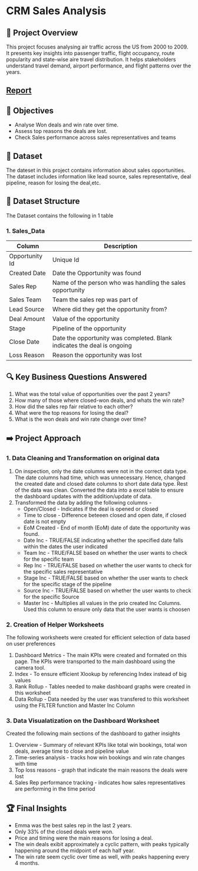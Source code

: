 # CRM Sales Analysis

## 🚀 Project Overview

This project focuses analysing air traffic across the US from 2000 to 2009. It presents key insights into passenger traffic, flight occupancy, route popularity and state-wise aire travel distribution. It helps stakeholders understand travel demand, airport performance, and flight patterns over the years.

## [Report](https://github.com/Trevor20/SQL-PowerBI-Portfolio/tree/main/projects/Project2-AirportAnalysis/report)

## 🎯 Objectives 

- Analyse Won deals and win rate over time.
- Assess top reasons the deals are lost.
- Check Sales performance across sales representatives and teams

## 📖 Dataset

The dateset in this project contains information about sales opportunities. The dataset includes information like lead source, sales representative, deal pipeline, reason for losing the deal,etc.

## 📂 Dataset Structure

The Dataset contains the following in 1 table

### 1. Sales_Data
| Column         | Description                                                             |
|----------------|-------------------------------------------------------------------------|
| Opportunity Id | Unique Id                                                               |
| Created Date   | Date the Opportunity was found                                          |
| Sales Rep      | Name of the person who was handling the sales opportunity               |
| Sales Team     | Team the sales rep was part of                                          |
| Lead Source    | Where did they get the opportunity from?                                |
| Deal Amount    | Value of the opportunity                                                |
| Stage          | Pipeline of the opportunity                                             |
| Close Date     | Date the opportunity was completed. Blank indicates the deal is ongoing |
| Loss Reason    | Reason the opportunity was lost                                         |

## 🔍 Key Business Questions Answered

1. What was the total value of opportunities over the past 2 years?
2. How many of those where closed-won deals, and whats the win rate?
3. How did the sales rep fair relative to each other?
4. What were the top reasons for losing the deal?
5. What is the won deals and win rate change over time?

## ➡️ Project Approach

### 1. Data Cleaning and Transformation on original data
1. On inspection, only the date columns were not in the correct data type. The date columns had time, which was unnecessary. Hence, changed the created date and closed date columns to short date data type. Rest of the data was clean. Converted the data into a excel table to ensure the dashboard updates with the addition/update of data.
2. Transformed the data by adding the following columns -
   - Open/Closed - Indicates if the deal is opened or closed
   - Time to close - Difference beteeen closed and open date, if closed date is not empty
   - EoM Created - End of month (EoM) date of date the opportunity was found.
   - Date Inc - TRUE/FALSE indicating whether the specified date falls within the dates the user indicated
   - Team Inc - TRUE/FALSE based on whether the user wants to check for the specific team
   - Rep Inc - TRUE/FALSE based on whether the user wants to check for the specific sales representative
   - Stage Inc - TRUE/FALSE based on whether the user wants to check for the specific stage of the pipeline
   - Source Inc - TRUE/FALSE based on whether the user wants to check for the specific Source
   - Master Inc - Multiplies all values in the prio created Inc Columns. Used this column to ensure only data that the user wants is choosen

### 2. Creation of Helper Worksheets 
The following worksheets were created for efficient selection of data based on user preferences
1. Dashboard Metrics - The main KPIs were created and formated on this page. The KPIs were transported to the main dashboard using the camera tool.
2. Index - To ensure efficient Xlookup by referencing Index instead of big values
3. Rank Rollup - Tables needed to make dashboard graphs were created in this worksheet
4. Data Rollup - Data needed by the user was transfered to this worksheet using the FILTER function and Master Inc Column


### 3. Data Visualatization on the Dashboard Worksheet
Created the following main sections of the dashboard to gather insights
1. Overview - Summary of relevant KPIs like total win bookings, total won deals, average time to close and pipeline value
2. Time-series analysis - tracks how win bookings and win rate changes with time
3. Top loss reasons - graph that indicate the main reasons the deals were lost
4. Sales Rep performance tracking - indicates how sales representatives are performing in the time period

## 🏆 Final Insights
- Emma was the best sales rep in the last 2 years.
- Only 33% of the closed deals were won.
- Price and timing were the main reasons for losing a deal.
- The win deals exibit approximately a cyclic pattern, with peaks typically happening around the midpoint of each half year.
- The win rate seem cyclic over time as well, with peaks happening every 4 months. 

